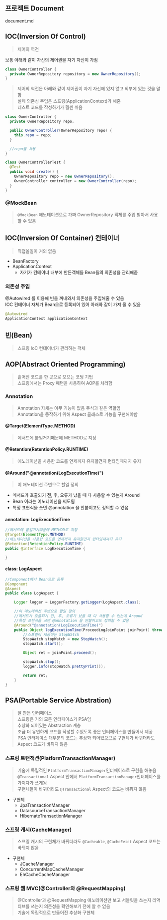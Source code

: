 ## 프로젝트 Document
document.md

## IOC(Inversion Of Control)
> 제어의 역전  
  
보통 아래와 같이 자신의 제어권을 자기 자신이 가짐  
```java
class OwnerController {
  private OwnerRepository repository = new OwnerRepository();
}
```
  
> 제어의 역전은 아래와 같이 제어권이 자기 자신에 있지 않고 외부에 있는 것을 말함  
> 실제 의존성 주입은 스프링(ApplicationContext)가 해줌  
> 테스트 코드를 작성하기가 훨씬 쉬움  
```java
class OwnerController {
  private OwnerRepository repo;

  public OwnerController(OwnerRepository repo) {
    this.repo = repo;
  }

  //repo를 사용
}

class OwnerControllerTest {
  @Test
  public void create() {
    OwnerRepository repo = new OwnerRepository();
    OwnerController controller = new OwnerController(repo);
  }
}
```

### @MockBean
> `@MockBean` 애노테이션으로 가짜 OwnerRepository 객체를 주입 받아서 사용할 수 있음  


## IOC(Inversion Of Container) 컨테이너
> 직접쓸일이 거의 없음  
  
- BeanFactory
- ApplicationContext
  - 자기가 컨테이너 내부에 만든객체들 Bean들의 의존성을 관리해줌

### 의존성 주입
@Autowired 를 이용해 빈을 꺼내와서 의존성을 주입해줄 수 있음  
IOC 컨테이너 자체가 Bean으로 등록되어 있어 아래와 같이 가져 올 수 있음  
```java
@Autowired
ApplicationContext applicationContext
```

## 빈(Bean)
> 스프링 IoC 컨테이너가 관리하는 객체  

## AOP(Abstract Oriented Programming)
> 흩어진 코드를 한 곳으로 모으는 코딩 기법  
> 스프링에서는 Proxy 패턴을 사용하여 AOP를 처리함  

### Annotation
> Annotation 자체는 아무 기능이 없음 주석과 같은 역할임  
> Annotation을 동작하기 위해 Aspect 클래스로 기능을 구현해야함  

#### @Target(ElementType.METHOD)
> 메서드에 붙일거기때문에 METHOD로 지정  

#### @Retention(RetentionPolicy.RUNTIME)
> 애노테이션을 사용한 코드를 언제까지 유지할건지 런타임때까지 유지  

#### @Around("@annotation(LogExecutionTime)")
> 이 애노테이션 주변으로 할일 정의  
- 메서드가 호출되기 전, 후, 오류가 났을 때 다 사용할 수 있는게 Around
- Bean 이라는 어노테이션을 써도됨
- 특정 표현식을 쓰면 @annotation 을 안붙이고도 정의할 수 있음
  
#### annotation: LogExecutionTime
```java
//메서드에 붙일거기때문에 METHOD로 지정
@Target(ElementType.METHOD)
//애노테이션을 사용한 코드를 언제까지 유지할건지 런타임때까지 유지
@Retention(RetentionPolicy.RUNTIME)
public @interface LogExecutionTime {

}
```

#### class: LogAspect
```java
//Component에서 Bean으로 등록
@Component
@Aspect
public class LogAspect {

    Logger logger = LoggerFactory.getLogger(LogAspect.class);

    //이 애노테이션 주변으로 할일 정의
    //메서드가 호출되기 전, 후, 오류가 났을 때 다 사용할 수 있는게 Around
    //특정 표현식을 쓰면 @annotation 을 안붙이고도 정의할 수 있음
    @Around("@annotation(LogExecutionTime)")
    public Object logExecutionTime(ProceedingJoinPoint joinPoint) throws Throwable {
        //스프링이 제공하는 StopWatch
        StopWatch stopWatch = new StopWatch();
        stopWatch.start();

        Object ret = joinPoint.proceed();

        stopWatch.stop();
        logger.info(stopWatch.prettyPrint());

        return ret;
    }
}
```

## PSA(Portable Service Abstration)
> 잘 만든 인터페이스  
> 스프링은 거의 모든 인터페이스가 PSA임  
> 추상화 되어있는 Abstraction 계층  
> 조금 더 유연하게 코드를 작성할 수있도록 좋은 인터페이스를 만들어서 제공  
> PSA 인터페이스 대부분의 코드는 추상화 되어있으므로 구현체가 바뀌더라도 Aspect 코드가 바뀌지 않음  

### 스프링 트랜잭션(PlatformTransactionManager)
> 기술에 독립적인 `PlatformTransactionManager`인터페이스로 구현을 해놓음  
> `@Transactional` Aspect 안에서 `PlatformTransactionManager`인터페이스를 가져다가 쓰게됨  
> 구현체들이 바뀌더라도 `@Transactional` Aspect의 코드는 바뀌지 않음  
- 구현체
  - JpaTransactionManager
  - DatasourceTransactionManager
  - HibernateTransactionManager

### 스프링 캐시(CacheManager)
> 스프링 캐시의 구현체가 바뀌더라도 `@Cacheable`, `@CacheEvict` Aspect 코드는 바뀌지 않음  
- 구현체
  - JCacheManager
  - ConcurrentMapCacheManager
  - EhCacheCacheManager

### 스프링 웹 MVC(@Controller와 @RequestMapping)
> @Controller과 @RequestMapping 애노테이션만 보고 서블릿을 쓰는지 리액티브를 쓰는지 의존성을 확인해보기 전에 알 수 없음  
> 기술에 독립적으로 만들어진 추상화 구현체  